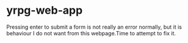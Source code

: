 # yrpg-web-app
Pressing enter to submit a form is not really an error normally, but it is behaviour I do not want from this webpage.Time to attempt to fix it. 
